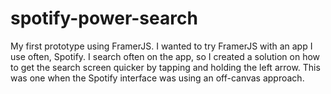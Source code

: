 # spotify-power-search

My first prototype using FramerJS. I wanted to try FramerJS with an app I use often, Spotify. I search often on the app, so I created a solution on how to get the search screen quicker by tapping and holding the left arrow. This was one when the Spotify interface was using an off-canvas approach.